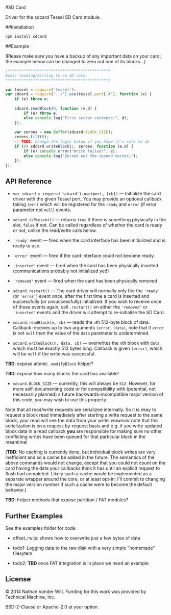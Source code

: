 #SD Card

Driver for the sdcard Tessel SD Card module.

##Installation

```sh
npm install sdcard
```

##Example

(Please make sure you have a backup of any important data on your card; the example below can be changed to zero out one of its blocks…)

```js
/*********************************************
Basic reading/writing to an SD card.
*********************************************/

var tessel = require('tessel');
var sdcard = require('../').use(tessel.port['A'], function (e) {
    if (e) throw e;
    
    sdcard.readBlock(0, function (e,d) {
        if (e) throw e;
        else console.log("First sector contents:", d);
    });
    
    var zeroes = new Buffer(sdcard.BLOCK_SIZE);
    zeroes.fill(0);
    // TODO: change the logic below if you know it's safe to do
    if (0) sdcard.writeBlock(1, zeroes, function (e,d) {
        if (e) console.error("Write failed!", e);
        else console.log("Zeroed out the second sector…");
    });
});
```

## API Reference

* `var sdcard = require('sdcard').use(port, [cb])` — Initialize the card driver with the given Tessel port. You may provide an optional callback taking `(err)` which will be registered for the `ready` and `error` (if error parameter not `null`) events.
* `sdcard.isPresent()` — returns `true` if there is something physically in the slot, `false` if not. Can be called regardless of whether the card is ready or not, unlike the read/write calls below.

* `'ready'` event — fired when the card interface has been initialized and is ready to use.
* `'error'` event — fired if the card interface could not become ready.
* `'inserted'` event — fired when the card has been physically inserted (communications probably not initialized yet!)
* `'removed'` event — fired when the card has been physically removed

* `sdcard.restart()` — The card driver will normally only fire the `'ready'` (or `'error'`) event once, after the first time a card is inserted and successfully (or unsuccessfully) initialized. If you wish to receive once of those events again, call `.restart()` on either the `'removed'` or `'inserted'` events and the driver will attempt to re-initialize the SD Card.

* `sdcard.readBlock(n, cb)` — reads the `n`th 512-byte block of data. Callback receives up to two arguments `(error, data)`, note that if `error` is not `null` then the value of the `data` parameter is undetermined.

* `sdcard.writeBlock(n, data, cb)` — overwrites the `n`th block with `data`, which must be exactly 512 bytes long. Callback is given `(error)`, which will be `null` if the write was successful.

**TBD**: expose atomic `.modifyBlock` helper?

**TBD**: expose how many blocks the card has available!

* `sdcard.BLOCK_SIZE` — currently, this will always be `512`. However, for more self-documenting code or for compatibility with (potential, not necessarily planned) a future backwards-incompatible major version of this code, you may wish to use this property.

Note that all read/write requests are serialized internally. So it is okay to request a block read immediately after starting a write request to the same block; your read will see the data from your write. *However* note that this serialization is on a request-by-request basis and e.g. if you write updated block data in a read callback **you** are responsible for making sure no other conflicting writes have been queued for that particular block in the meantime!

(**TBD**: No caching is currently done, but individual block writes are very inefficient and so a cache be added in the future. The semantics of the above commands would not change, except that you could not count on the card having the data your callbacks think it has until an explicit request to flush had completed. Likely such a cache would be implemented as a separate wrapper around the core, or at least opt-in; I'll commit to changing the major version number if such a cache were to become the default behavior.)

**TBD**: helper methods that expose partition / FAT modules?


## Further Examples

See the examples folder for code.

* offset_rw.js: shows how to overwrite just a few bytes of data

* todo1: Logging data to the raw disk with a very simple "homemade" filesytem

* todo2: **TBD** once FAT integration is in place we need an example

## License

© 2014 Nathan Vander Wilt.
Funding for this work was provided by Technical Machine, Inc.

BSD-2-Clause or Apache-2.0 at your option.
